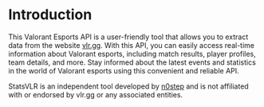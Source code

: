 # Introduction

This Valorant Esports API is a user-friendly tool that allows you to extract data from the website [vlr.gg](https://www.vlr.gg). With this API, you can easily access real-time information about Valorant esports, including match results, player profiles, team details, and more. Stay informed about the latest events and statistics in the world of Valorant esports using this convenient and reliable API.

StatsVLR is an independent tool developed by [n0step](https://n0step.xyz) and is not affiliated with or endorsed by vlr.gg or any associated entities.
